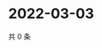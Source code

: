 # 2022-03-03

共 0 条

<!-- BEGIN WEIBO -->
<!-- 最后更新时间 Thu Mar 03 2022 19:10:07 GMT+0800 (China Standard Time) -->

<!-- END WEIBO -->
